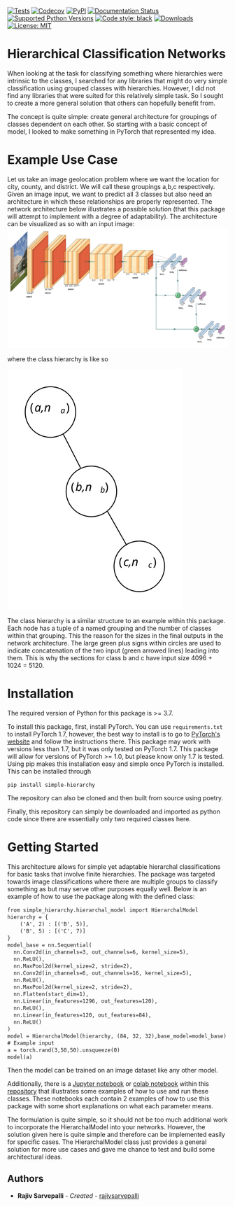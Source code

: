 [![Tests](https://github.com/rajivsarvepalli/SimpleHierarchy/workflows/Tests/badge.svg)](https://github.com/rajivsarvepalli/SimpleHierarchy/actions?workflow=Tests)
[![Codecov](https://codecov.io/gh/rajivsarvepalli/SimpleHierarchy/branch/master/graph/badge.svg)](https://codecov.io/gh/rajivsarvepalli/SimpleHierarchy)
[![PyPI](https://img.shields.io/pypi/v/simple-hierarchy.svg)](https://pypi.org/project/simple-hierarchy/)
[![Documentation Status](https://readthedocs.org/projects/simplehierarchy/badge/?version=latest)](https://simplehierarchy.readthedocs.io/en/latest/?badge=latest)
[![Supported Python Versions](https://img.shields.io/pypi/pyversions/simple-hierarchy.svg)](https://pypi.org/project/simple-hierarchy/)
<a href="https://github.com/psf/black"><img alt="Code style: black" src="https://img.shields.io/badge/code%20style-black-000000.svg"></a>
<a href="https://pepy.tech/project/simple-hierarchy"><img alt="Downloads" src="https://pepy.tech/badge/simple-hierarchy"></a>
<a href="https://github.com/rajivsarvepalli/SimpleHierarchy/blob/master/LICENSE"><img alt="License: MIT" src="https://black.readthedocs.io/en/stable/_static/license.svg"></a>

# Hierarchical Classification Networks
When looking at the task for classifying something where hierarchies were intrinsic to the classes, I searched for any libraries that might do very simple classification using grouped classes with hierarchies. However, I did not find any libraries that were suited for this relatively simple task. So I sought to create a more general solution that others can hopefully benefit from.


The concept is quite simple: create general architecture for groupings of classes dependent on each other. So starting with a basic concept of model, I looked to make something in PyTorch that represented my idea.

# Example Use Case
Let us take an image geolocation problem where we want the location for city, county, and district. We will call these groupings a,b,c respectively. Given an image input, we want to predict all 3 classes but also need an architecture in which these relationships are properly represented. The network architecture below illustrates a possible solution (that this package will attempt to implement with a degree of adaptability).
The architecture can be visualized as so with an input image:
![Network Architecture](https://raw.githubusercontent.com/rajivsarvepalli/SimpleHierarchy/master/images/network.svg)

 where the class hierarchy is like so

![Class Heirarchy](https://raw.githubusercontent.com/rajivsarvepalli/SimpleHierarchy/master/images/tree.svg)

The class hierarchy is a similar structure to an example within this package. Each node has a tuple of a named grouping and the number of classes within that grouping. This the reason for the sizes in the final outputs in the network architecture. The large green plus signs within circles are used to indicate concatenation of the two input (green arrowed lines) leading into them. This is why the sections for class b and c have input size 4096 + 1024 = 5120.
# Installation
The required version of Python for this package is >= 3.7.

To install this package, first, install PyTorch. You can use `requirements.txt` to install PyTorch 1.7, however, the best way to install is to go to [PyTorch's website](https://pytorch.org/get-started/locally/) and follow the instructions there. This package may work with versions less than 1.7, but it was only tested on PyTorch 1.7. This package will allow for versions of PyTorch >= 1.0, but please know only 1.7 is tested.
Using pip makes this installation easy and simple once PyTorch is installed. This can be installed through
```
pip install simple-hierarchy
```
The repository can also be cloned and then built from source using poetry.

Finally, this repository can simply be downloaded and imported as python code since there are essentially only two required classes here.
# Getting Started
This architecture allows for simple yet adaptable hierarchal classifications for basic tasks that involve finite hierarchies. The package was targeted towards image classifications where there are multiple groups to classify something as but may serve other purposes equally well. Below is an example of how to use the package along with the defined class:
```
from simple_hierarchy.hierarchal_model import HierarchalModel
hierarchy = {
    ('A', 2) : [('B', 5)],
    ('B', 5) : [('C', 7)]
}
model_base = nn.Sequential(
  nn.Conv2d(in_channels=3, out_channels=6, kernel_size=5),
  nn.ReLU(),
  nn.MaxPool2d(kernel_size=2, stride=2),
  nn.Conv2d(in_channels=6, out_channels=16, kernel_size=5),
  nn.ReLU(),
  nn.MaxPool2d(kernel_size=2, stride=2),
  nn.Flatten(start_dim=1),
  nn.Linear(in_features=1296, out_features=120),
  nn.ReLU(),
  nn.Linear(in_features=120, out_features=84),
  nn.ReLU()
)
model = HierarchalModel(hierarchy, (84, 32, 32),base_model=model_base)
# Example input
a = torch.rand(3,50,50).unsqueeze(0)
model(a)
```
Then the model can be trained on an image dataset like any other model.

Additionally, there is a [Jupyter notebook](https://github.com/rajivsarvepalli/SimpleHierarchy/blob/master/src/simple_hierarchy/examples/sample.ipynb) or [colab notebook](https://github.com/rajivsarvepalli/SimpleHierarchy/blob/master/src/simple_hierarchy/examples/sample.ipynb) within this [repository](https://github.com/rajivsarvepalli/SimpleHierarchy) that illustrates some examples of how to use and run these classes. These notebooks each contain 2 examples of how to use this package with some short explanations on what each parameter means.

The formulation is quite simple, so it should not be too much additional work to incorporate the HierarchalModel into your networks.
However, the solution given here is quite simple and therefore can be implemented easily for specific cases. The HierarchalModel class just provides a general solution for more use cases and gave me chance to test and build some architectural ideas.
## Authors

* **Rajiv Sarvepalli** - *Created* - [rajivsarvepalli](https://github.com/rajivsarvepalli)
